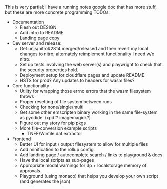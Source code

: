 This is very partial; I have a running notes google doc that has more stuff, but
these are more concrete programming TODOs:
- Documentation
  - Flesh out DESIGN
  - Add intro to README
  - Landing page copy
- Dev server and release:
  - Get unjs/nitro#2814 merged/released and then revert my local changes to
    nitro; alternately reimplement functionality I need w/o nitro.
  - Set up tests involving the web server(s) and playwright to check that the
    security properties hold.
  - Deployment setup for cloudflare pages and update README
  - HSTS for prod? Any updates to headers for wasm files?
- Core functionality
  - Utility for wrapping those errno errors that the wasm filesystem throws
  - Proper resetting of file system between runs
  - Checking for none/single/multi
  - Get some other emscripten binary working in the same file-system as pyodide.
    (xpdf? imagemagick?)
  - Figure out my story for pip pkgs
  - More file-conversion example scripts
    - TNEF/Winfile.dat extractor
- Frontend
  - Better UI for input / output filesystem to allow for multiple files
  - Add minification to the rollup config
  - Add landing page / autocomplete search / links to playground & docs
  - Have the local scripts as sub-pages
  - Appropriate modal warnings for 3p + localstorage memory of approvals
  - Playground (using monaco) that helps you develop your own script (and
    generates the json)
